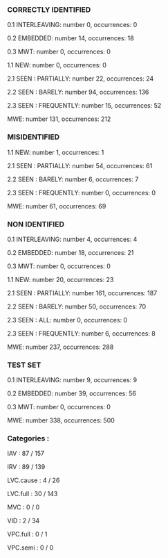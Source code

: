### CORRECTLY IDENTIFIED

0.1 INTERLEAVING: number 0, occurrences: 0

0.2 EMBEDDED: number 14, occurrences: 18

0.3 MWT: number 0, occurrences: 0

1.1 NEW: number 0, occurrences: 0

2.1 SEEN : PARTIALLY: number 22, occurrences: 24

2.2 SEEN : BARELY: number 94, occurrences: 136

2.3 SEEN : FREQUENTLY: number 15, occurrences: 52

MWE: number 131, occurrences: 212

### MISIDENTIFIED

1.1 NEW: number 1, occurrences: 1

2.1 SEEN : PARTIALLY: number 54, occurrences: 61

2.2 SEEN : BARELY: number 6, occurrences: 7

2.3 SEEN : FREQUENTLY: number 0, occurrences: 0

MWE: number 61, occurrences: 69

### NON IDENTIFIED

0.1 INTERLEAVING: number 4, occurrences: 4

0.2 EMBEDDED: number 18, occurrences: 21

0.3 MWT: number 0, occurrences: 0

1.1 NEW: number 20, occurrences: 23

2.1 SEEN : PARTIALLY: number 161, occurrences: 187

2.2 SEEN : BARELY: number 50, occurrences: 70

2.3 SEEN : ALL: number 0, occurrences: 0

2.3 SEEN : FREQUENTLY: number 6, occurrences: 8

MWE: number 237, occurrences: 288

### TEST SET

0.1 INTERLEAVING: number 9, occurrences: 9

0.2 EMBEDDED: number 39, occurrences: 56

0.3 MWT: number 0, occurrences: 0

MWE: number 338, occurrences: 500

### Categories : 

IAV		 : 87 / 157 

IRV		 : 89 / 139 

LVC.cause		 : 4 / 26 

LVC.full		 : 30 / 143 

MVC		 : 0 / 0 

VID		 : 2 / 34 

VPC.full		 : 0 / 1 

VPC.semi		 : 0 / 0 

